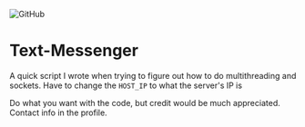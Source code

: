 ![GitHub](https://img.shields.io/github/license/hunar4321/life_code)

# Text-Messenger
A quick script I wrote when trying to figure out how to do multithreading and sockets. Have to change the ```HOST_IP``` to what the server's IP is 

Do what you want with the code, but credit would be much appreciated. Contact info in the profile.
